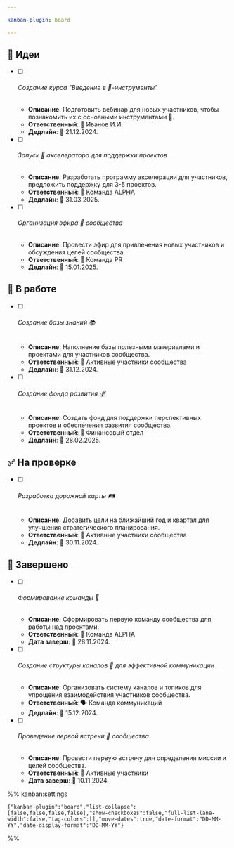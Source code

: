 ```yaml
---

kanban-plugin: board

---
```


## 📝 Идеи

- [ ] ###### Создание курса "Введение в 🤖-инструменты"
	
	- **Описание**: Подготовить вебинар для новых участников, чтобы познакомить их с основными инструментами 🤖.  
	- **Ответственный**: 👤 Иванов И.И.  
	- **Дедлайн**: 📅 21.12.2024.
- [ ] ###### Запуск 🚀 акселератора для поддержки проектов  
	
	-   **Описание**: Разработать программу акселерации для участников, предложить поддержку для 3-5 проектов.  
	- **Ответственный**: 👥 Команда ALPHA  
	- **Дедлайн**: 📅 31.03.2025.
- [ ] ###### Организация эфира 📡 сообщества  
	
	- **Описание**: Провести эфир для привлечения новых участников и обсуждения целей сообщества.  
	- **Ответственный**: 📣 Команда PR  
	- **Дедлайн**: 📅 15.01.2025.


## 🚀 В работе

- [ ] ###### Создание базы знаний 📚 
	  
	- **Описание**: Наполнение базы полезными материалами и проектами для участников сообщества.  
	- **Ответственный**: 👥 Активные участники сообщества  
	- **Дедлайн**: 📅 31.12.2024.
- [ ] ###### Создание фонда развития 💰  
	  
	- **Описание**: Создать фонд для поддержки перспективных проектов и обеспечения развития сообщества.  
	- **Ответственный**: 💼 Финансовый отдел  
	- **Дедлайн**: 📅 28.02.2025.


## ✅ На проверке

- [ ] ###### Разработка дорожной карты 🛤️  
	  
	- **Описание**: Добавить цели на ближайший год и квартал для улучшения стратегического планирования.  
	-  **Ответственный**: 👥 Активные участники сообщества  
	- **Дедлайн**: 📅 30.11.2024.


## 🎉 Завершено

- [ ] ###### Формирование команды 🤝  
	  
	- **Описание**: Сформировать первую команду сообщества для работы над проектами.  
	- **Ответственный**: 👥 Команда ALPHA  
	- **Дата заверш**: 📅 28.11.2024.
- [ ] ###### Создание структуры каналов 📡 для эффективной коммуникации  
	  
	- **Описание**: Организовать систему каналов и топиков для упрощения взаимодействия участников сообщества.  
	- **Ответственный**: 🗣️ Команда коммуникаций  
	-  **Дедлайн**: 📅 15.12.2024.
- [ ] ###### Проведение первой встречи 🤝 сообщества  
	  
	- **Описание**: Провести первую встречу для определения миссии и целей сообщества.  
	- **Ответственный**: 👥 Активные участники  
	- **Дата заверш**: 📅 10.11.2024.




%% kanban:settings
```
{"kanban-plugin":"board","list-collapse":[false,false,false,false],"show-checkboxes":false,"full-list-lane-width":false,"tag-colors":[],"move-dates":true,"date-format":"DD-MM-YY","date-display-format":"DD-MM-YY"}
```
%%